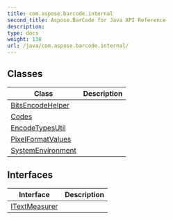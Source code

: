 ```yaml
---
title: com.aspose.barcode.internal
second_title: Aspose.BarCode for Java API Reference
description: 
type: docs
weight: 138
url: /java/com.aspose.barcode.internal/
---
```


## Classes

| Class | Description |
| --- | --- |
| [BitsEncodeHelper](../com.aspose.barcode.internal/bitsencodehelper) |  |
| [Codes](../com.aspose.barcode.internal/codes) |  |
| [EncodeTypesUtil](../com.aspose.barcode.internal/encodetypesutil) |  |
| [PixelFormatValues](../com.aspose.barcode.internal/pixelformatvalues) |  |
| [SystemEnvironment](../com.aspose.barcode.internal/systemenvironment) |  |

## Interfaces

| Interface | Description |
| --- | --- |
| [ITextMeasurer](../com.aspose.barcode.internal/itextmeasurer) |  |
